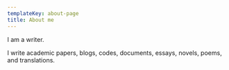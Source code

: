 ```yaml
---
templateKey: about-page
title: About me
---
```


I am a writer.

I write academic papers, blogs, codes, documents, essays, novels, poems, and
translations.
